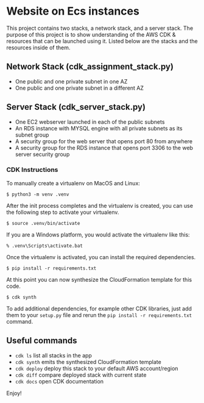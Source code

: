
# Website on Ecs instances

This project contains two stacks, a network stack, and a server stack. The purpose of this project is to show understanding of the AWS CDK & resources that can be launched using it. Listed below are the stacks and the resources inside of them.

## Network Stack (cdk_assignment_stack.py)
- One public and one private subnet in one AZ
- One public and one private subnet in a different AZ

## Server Stack (cdk_server_stack.py)
- One EC2 webserver launched in each of the public subnets 
- An RDS instance with MYSQL engine with all private subnets as its subnet group
- A security group for the web server that opens port 80 from anywhere 
- A security group for the RDS instance that opens port 3306 to the web server security group



### CDK Instructions
To manually create a virtualenv on MacOS and Linux:

```
$ python3 -m venv .venv
```

After the init process completes and the virtualenv is created, you can use the following
step to activate your virtualenv.

```
$ source .venv/bin/activate
```

If you are a Windows platform, you would activate the virtualenv like this:

```
% .venv\Scripts\activate.bat
```

Once the virtualenv is activated, you can install the required dependencies.

```
$ pip install -r requirements.txt
```

At this point you can now synthesize the CloudFormation template for this code.

```
$ cdk synth
```

To add additional dependencies, for example other CDK libraries, just add
them to your `setup.py` file and rerun the `pip install -r requirements.txt`
command.

## Useful commands

 * `cdk ls`          list all stacks in the app
 * `cdk synth`       emits the synthesized CloudFormation template
 * `cdk deploy`      deploy this stack to your default AWS account/region
 * `cdk diff`        compare deployed stack with current state
 * `cdk docs`        open CDK documentation

Enjoy!
